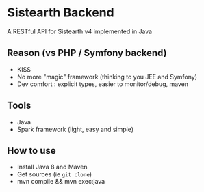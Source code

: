 Sistearth Backend
=================

A RESTful API for Sistearth v4 implemented in Java

Reason (vs PHP / Symfony backend)
---------------------------------

* KISS
* No more "magic" framework (thinking to you JEE and Symfony)
* Dev comfort : explicit types, easier to monitor/debug, maven 
 
Tools
-----

* Java
* Spark framework (light, easy and simple)

How to use
----------

* Install Java 8 and Maven
* Get sources (ie ``git clone``)
* mvn compile && mvn exec:java